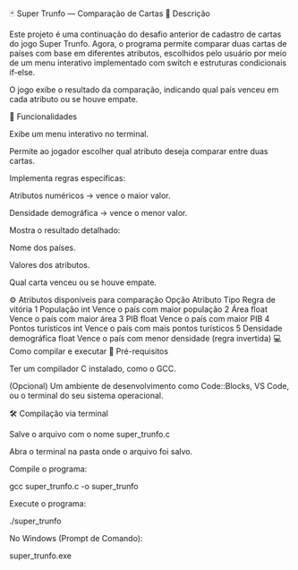 🃏 Super Trunfo — Comparação de Cartas
📘 Descrição

Este projeto é uma continuação do desafio anterior de cadastro de cartas do jogo Super Trunfo.
Agora, o programa permite comparar duas cartas de países com base em diferentes atributos, escolhidos pelo usuário por meio de um menu interativo implementado com switch e estruturas condicionais if-else.

O jogo exibe o resultado da comparação, indicando qual país venceu em cada atributo ou se houve empate.

🧱 Funcionalidades

Exibe um menu interativo no terminal.

Permite ao jogador escolher qual atributo deseja comparar entre duas cartas.

Implementa regras específicas:

Atributos numéricos → vence o maior valor.

Densidade demográfica → vence o menor valor.

Mostra o resultado detalhado:

Nome dos países.

Valores dos atributos.

Qual carta venceu ou se houve empate.

⚙️ Atributos disponíveis para comparação
Opção	Atributo	Tipo	Regra de vitória
1	População	int	Vence o país com maior população
2	Área	float	Vence o país com maior área
3	PIB	float	Vence o país com maior PIB
4	Pontos turísticos	int	Vence o país com mais pontos turísticos
5	Densidade demográfica	float	Vence o país com menor densidade (regra invertida)
💻 Como compilar e executar
🧩 Pré-requisitos

Ter um compilador C instalado, como o GCC.

(Opcional) Um ambiente de desenvolvimento como Code::Blocks, VS Code, ou o terminal do seu sistema operacional.

🛠️ Compilação via terminal

Salve o arquivo com o nome super_trunfo.c

Abra o terminal na pasta onde o arquivo foi salvo.

Compile o programa:

gcc super_trunfo.c -o super_trunfo


Execute o programa:

./super_trunfo


No Windows (Prompt de Comando):

super_trunfo.exe
